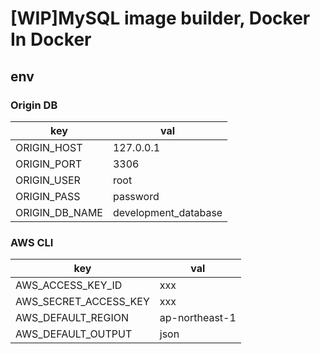 # [WIP]MySQL image builder, Docker In Docker

## env
### Origin DB
| key | val |
| - | - |
| ORIGIN_HOST | 127.0.0.1 |
| ORIGIN_PORT | 3306 |
| ORIGIN_USER | root |
| ORIGIN_PASS | password |
| ORIGIN_DB_NAME | development_database |

### AWS CLI
| key | val |
| - | - |
| AWS_ACCESS_KEY_ID | xxx |
| AWS_SECRET_ACCESS_KEY | xxx |
| AWS_DEFAULT_REGION | ap-northeast-1 |
| AWS_DEFAULT_OUTPUT | json |
